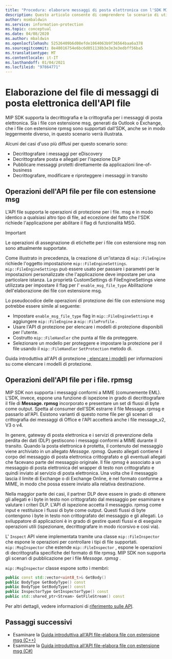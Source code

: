 ```yaml
---
title: "Procedura: elaborare messaggi di posta elettronica con l'SDK MIP"
description: Questo articolo consente di comprendere lo scenario di utilizzo dell'API del file SDK MIP per elaborare i file. msg e. rpmsg.
author: msmbaldwin
ms.service: information-protection
ms.topic: conceptual
ms.date: 04/08/2020
ms.author: mbaldwin
ms.openlocfilehash: 52526409b6d08efde1064063b9f36564baa6a378
ms.sourcegitcommit: 8e48016754e6bc6d051138b3e3e3e3edbff56ba5
ms.translationtype: MT
ms.contentlocale: it-IT
ms.lasthandoff: 01/04/2021
ms.locfileid: "97864771"
---
```

# <a name="file-api-email-message-file-processing"></a>Elaborazione del file di messaggi di posta elettronica dell'API file

MIP SDK supporta la decrittografia e la crittografia per i messaggi di posta elettronica. Sia i file con estensione msg, generati da Outlook o Exchange, che i file con estensione rpmsg sono supportati dall'SDK, anche se in modo leggermente diverso, in questo scenario verrà illustrata.

Alcuni dei casi d'uso più diffusi per questo scenario sono:

- Decrittografare i messaggi per eDiscovery
- Decrittografare posta e allegati per l'ispezione DLP
- Pubblicare messaggi protetti direttamente da applicazioni line-of-business
- Decrittografare, modificare e riproteggere i messaggi in transito

## <a name="file-api-operations-for-msg-files"></a>Operazioni dell'API file per file con estensione msg

L'API file supporta le operazioni di protezione per i file. msg e in modo identico a qualsiasi altro tipo di file, ad eccezione del fatto che l'SDK richiede l'applicazione per abilitare il flag di funzionalità MSG. 

> [!IMPORTANT]
> Le operazioni di assegnazione di etichette per i file con estensione msg non sono attualmente supportate.

Come illustrato in precedenza, la creazione di un'istanza di `mip::FileEngine` richiede l'oggetto impostazione `mip::FileEngineSettings`. `mip::FileEngineSettings` può essere usato per passare i parametri per le impostazioni personalizzate che l'applicazione deve impostare per una particolare istanza. La proprietà CustomSettings di FileEngineSettings viene utilizzata per impostare il flag per l' `enable_msg_file_type` Abilitazione dell'elaborazione dei file con estensione msg.

Lo pseudocodice delle operazioni di protezione dei file con estensione msg potrebbe essere simile al seguente:

- Impostare `enable_msg_file_type` flag in `mip::FileEngineSettings` e aggiungere `mip::FileEngine` a `mip::FileProfile` .
- Usare l'API di protezione per elencare i modelli di protezione disponibili per l'utente.
- Costrutto `mip::FileHandler` che punta al file da proteggere.
- Selezionare un modello per proteggere e impostare la protezione per il file usando il `mip::FileHandler` `SetProtection` metodo di.

Guida introduttiva all'API di protezione [: elencare i modelli](quick-protection-list-templates-cpp.md) per informazioni su come elencare i modelli di protezione.

## <a name="file-api-operations-for-rpmsg-files"></a>Operazioni dell'API file per i file. rpmsg

MIP SDK non supporta i messaggi conformi a MIME (comunemente EML). L'SDK, invece, espone una funzione di ispezione in grado di decrittografare il file di **Message. rpmsg** incorporato e presentare un set di flussi di byte come output. Spetta al consumer dell'SDK estrarre il file Message. rpmsg e passarlo all'API. Esistono varianti di questo nome file per gli scenari di crittografia dei messaggi di Office e l'API accetterà anche i file message_v2, V3 o v4.

In genere, gateway di posta elettronica e i servizi di prevenzione della perdita dei dati (DLP) gestiscono i messaggi conformi a MIME durante il transito. Quando la posta elettronica è protetta, il contenuto del messaggio viene archiviato in un allegato *Message. rpmsg*. Questo allegati contiene il corpo del messaggio di posta elettronica crittografato e gli eventuali allegati che facevano parte del messaggio originale. Il file *rpmsg* è associato a un messaggio di posta elettronica del wrapper di testo non crittografato e quindi inviato al servizio di posta elettronica. Una volta che il messaggio lascia il limite di Exchange o di Exchange Online, è nel formato conforme a MIME, in modo che possa essere inviato alla relativa destinazione.

Nella maggior parte dei casi, il partner DLP deve essere in grado di ottenere gli allegati e i byte in testo non crittografato dal messaggio per esaminare e valutare i criteri DLP. L'API di ispezione accetta il messaggio. rpmsg come input e restituisce i flussi di byte come output. Questi flussi di byte contengono i byte in testo non crittografato del messaggio e gli allegati. Lo sviluppatore di applicazioni è in grado di gestire questi flussi e di eseguire operazioni utili (ispezionare, decrittografare in modo ricorsivo e così via).

L' `Inspect` API viene implementata tramite una classe `mip::FileInspector` che espone le operazioni per controllare i tipi di file supportati. `mip::MsgInspector` che estende `mip::FileInspector` , espone le operazioni di decrittografia specifiche del formato di file rpmsg. MIP SDK non supporta gli scenari di pubblicazione per i file *Message. rpmsg* .

`mip::MsgInspector` classe espone sotto i membri:

```cpp
public const std::vector<uint8_t>& GetBody()
public BodyType GetBodyType() const
public BodyType GetBodyType() const
public InspectorType GetInspectorType() const
public std::shared_ptr<Stream> GetFileStream() const
```

Per altri dettagli, vedere informazioni di [riferimento sulle API](./reference/mip-sdk-reference.md).

## <a name="next-steps"></a>Passaggi successivi

- Esaminare la [Guida introduttiva all'API file-elabora file con estensione msg (C++)](quick-email-msg-cpp.md)
- Esaminare la [Guida introduttiva all'API file-elabora file con estensione msg (C#)](quick-email-msg-csharp.md)